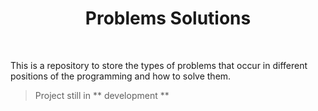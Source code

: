 <p  align="center">
	<h1  align="center">Problems Solutions</h1>
	<br>
</p>

This is a repository to store the types of problems that occur in different positions of the programming and how to solve them.

> Project still in ** development **

